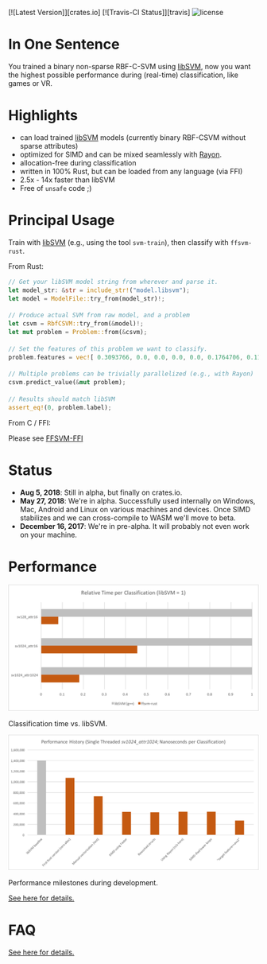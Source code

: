 [![Latest Version]][crates.io]
[![Travis-CI Status]][travis]
![license](https://img.shields.io/badge/license-MIT-blue.svg)

# In One Sentence

You trained a binary non-sparse RBF-C-SVM using [libSVM](https://github.com/cjlin1/libsvm), now you want the highest possible performance during (real-time) classification, like games or VR.



# Highlights

* can load trained [libSVM](https://github.com/cjlin1/libsvm) models (currently binary RBF-CSVM without sparse attributes)
* optimized for SIMD and can be mixed seamlessly with [Rayon](https://github.com/rayon-rs/rayon).
* allocation-free during classification
* written in 100% Rust, but can be loaded from any language (via FFI)
* 2.5x - 14x faster than libSVM
* Free of `unsafe` code ;)


# Principal Usage

Train with [libSVM](https://github.com/cjlin1/libsvm) (e.g., using the tool `svm-train`), then classify with `ffsvm-rust`.

From Rust:

```rust
// Get your libSVM model string from wherever and parse it.
let model_str: &str = include_str!("model.libsvm");
let model = ModelFile::try_from(model_str)!;

// Produce actual SVM from raw model, and a problem
let csvm = RbfCSVM::try_from(&model)!;
let mut problem = Problem::from(&csvm);

// Set the features of this problem we want to classify.
problem.features = vec![ 0.3093766, 0.0, 0.0, 0.0, 0.0, 0.1764706, 0.1137485 ];

// Multiple problems can be trivially parallelized (e.g., with Rayon)
csvm.predict_value(&mut problem);

// Results should match libSVM
assert_eq!(0, problem.label);
```

From C / FFI:

Please see [FFSVM-FFI](https://github.com/ralfbiedert/ffsvm-ffi)


# Status

* **Aug 5, 2018**: Still in alpha, but finally on crates.io.
* **May 27, 2018**: We're in alpha. Successfully used internally on Windows, Mac, Android and Linux
on various machines and devices. Once SIMD stabilizes and we can cross-compile to WASM
we'll move to beta.
* **December 16, 2017**: We're in pre-alpha. It will probably not even work on your machine.


# Performance

![performance](docs/performance_relative.v3.png)

Classification time vs. libSVM.

![performance](docs/performance_history.v3.png)

Performance milestones during development.

[See here for details.](https://github.com/ralfbiedert/ffsvm-rust/blob/master/docs/performance.adoc)


# FAQ

[See here for details.](https://github.com/ralfbiedert/ffsvm-rust/blob/master/docs/FAQ.adoc)
